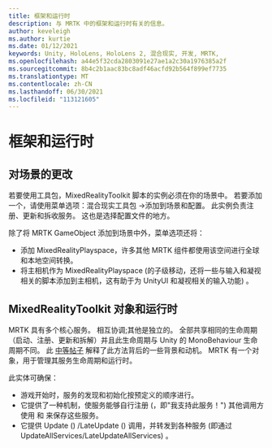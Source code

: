 ```yaml
---
title: 框架和运行时
description: 与 MRTK 中的框架和运行时有关的信息。
author: keveleigh
ms.author: kurtie
ms.date: 01/12/2021
keywords: Unity, HoloLens, HoloLens 2, 混合现实, 开发, MRTK,
ms.openlocfilehash: a44e5f32cda2803091e27ae1a2c30a1976385a2f
ms.sourcegitcommit: 8b4c2b1aac83bc8adf46acfd92b564f899ef7735
ms.translationtype: MT
ms.contentlocale: zh-CN
ms.lasthandoff: 06/30/2021
ms.locfileid: "113121605"
---
```

# <a name="framework-and-runtime"></a>框架和运行时

## <a name="changes-to-the-scene"></a>对场景的更改

若要使用工具包，MixedRealityToolkit 脚本的实例必须在你的场景中。
若要添加一个，请使用菜单选项：混合现实工具包 ->添加到场景和配置。 此实例负责注册、更新和拆收服务。 这也是选择配置文件的地方。

除了将 MRTK GameObject 添加到场景中外，菜单选项还将：

- 添加 MixedRealityPlayspace，许多其他 MRTK 组件都使用该空间进行全球和本地空间转换。
- 将主相机作为 MixedRealityPlayspace (的子级移动，还将一些与输入和凝视相关的脚本添加到主相机，这有助于为 UnityUI 和凝视相关的输入功能) 。

## <a name="mixedrealitytoolkit-object-and-runtime"></a>MixedRealityToolkit 对象和运行时

MRTK 具有多个核心服务。 相互协调;其他是独立的。
全部共享相同的生命周期（启动、注册、更新和拆解）并且此生命周期与 Unity 的 MonoBehaviour 生命周期不同。 此 [中等帖子](https://medium.com/@stephen_hodgson/the-mixed-reality-framework-6fdb5c11feb2) 解释了此方法背后的一些背景和动机。 MRTK 有一个对象，用于管理其服务生命周期和运行时。

此实体可确保：

- 游戏开始时，服务的发现和初始化按预定义的顺序进行。
- 它提供了一种机制，使服务能够自行注册 (，即"我支持此服务！") 其他调用方使用 和 来保存这些服务。
- 它提供 Update () /LateUpdate () 调用，并转发到各种服务 (即通过 UpdateAllServices/LateUpdateAllServices) 。
